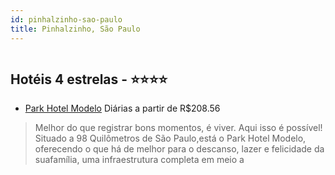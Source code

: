 ```yaml
---
id: pinhalzinho-sao-paulo
title: Pinhalzinho, São Paulo
---
```


<center><img src="http://media.omnibees.com/Images/6605/Property/239067.jpg" alt="" /></center>


## Hotéis 4 estrelas - ⭐️⭐️⭐️⭐️

-    [Park Hotel Modelo](https://www.hurb.com/hoteis/pinhalzinho/park-hotel-modelo-OMN-6605?cmp=18055) Diárias a partir de R$208.56
   > Melhor do que registrar bons momentos, é viver. Aqui isso é possível! Situado a 98 Quilômetros de São Paulo,está o Park Hotel Modelo, oferecendo o que há de melhor para o descanso, lazer e felicidade da suafamília, uma infraestrutura completa em meio a 
